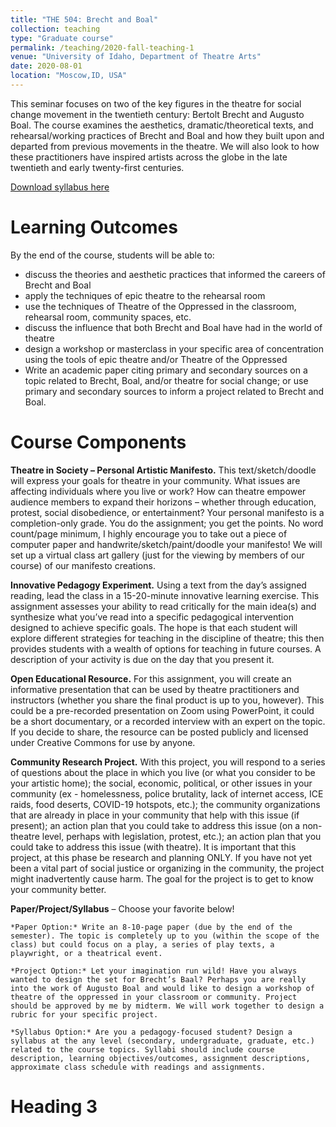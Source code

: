 ```yaml
---
title: "THE 504: Brecht and Boal"
collection: teaching
type: "Graduate course"
permalink: /teaching/2020-fall-teaching-1
venue: "University of Idaho, Department of Theatre Arts"
date: 2020-08-01
location: "Moscow,ID, USA"
---
```


This seminar focuses on two of the key figures in the theatre for social change movement in the twentieth century: Bertolt Brecht and Augusto Boal. The course examines the aesthetics, dramatic/theoretical texts, and rehearsal/working practices of Brecht and Boal and how they built upon and departed from previous movements in the theatre. We will also look to how these practitioners have inspired artists across the globe in the late twentieth and early twenty-first centuries. 

[Download syllabus here](http://sarahfocam.github.io/files/the504brechtandboal.pdf)


Learning Outcomes
======
By the end of the course, students will be able to: 
- discuss the theories and aesthetic practices that informed the careers of Brecht and Boal
- apply the techniques of epic theatre to the rehearsal room
- use the techniques of Theatre of the Oppressed in the classroom, rehearsal room, community spaces, etc.
- discuss the influence that both Brecht and Boal have had in the world of theatre
- design a workshop or masterclass in your specific area of concentration using the tools of epic theatre and/or Theatre of the Oppressed
- Write an academic paper citing primary and secondary sources on a topic related to Brecht, Boal, and/or theatre for social change; or use primary and secondary sources to inform a project related to Brecht and Boal. 

Course Components
======
**Theatre in Society – Personal Artistic Manifesto.** This text/sketch/doodle will express your goals for theatre in your community. What issues are affecting individuals where you live or work? How can theatre empower audience members to expand their horizons – whether through education, protest, social disobedience, or entertainment? Your personal manifesto is a completion-only grade. You do the assignment; you get the points. No word count/page minimum, I highly encourage you to take out a piece of computer paper and handwrite/sketch/paint/doodle your manifesto! We will set up a virtual class art gallery (just for the viewing by members of our course) of our manifesto creations. 

**Innovative Pedagogy Experiment.** Using a text from the day’s assigned reading, lead the class in a 15-20-minute innovative learning exercise. This assignment assesses your ability to read critically for the main idea(s) and synthesize what you’ve read into a specific pedagogical intervention designed to achieve specific goals. The hope is that each student will explore different strategies for teaching in the discipline of theatre; this then provides students with a wealth of options for teaching in future courses. A description of your activity is due on the day that you present it. 

**Open Educational Resource.** For this assignment, you will create an informative presentation that can be used by theatre practitioners and instructors (whether you share the final product is up to you, however). This could be a pre-recorded presentation on Zoom using PowerPoint, it could be a short documentary, or a recorded interview with an expert on the topic. If you decide to share, the resource can be posted publicly and licensed under Creative Commons for use by anyone.

**Community Research Project.** With this project, you will respond to a series of questions about the place in which you live (or what you consider to be your artistic home); the social, economic, political, or other issues in your community (ex - homelessness, police brutality, lack of internet access, ICE raids, food deserts, COVID-19 hotspots, etc.); the community organizations that are already in place in your community that help with this issue (if present); an action plan that you could take to address this issue (on a non-theatre level, perhaps with legislation, protest, etc.); an action plan that you could take to address this issue (with theatre). It is important that this project, at this phase be research and planning ONLY. If you have not yet been a vital part of social justice or organizing in the community, the project might inadvertently cause harm. The goal for the project is to get to know your community better. 

**Paper/Project/Syllabus** – Choose your favorite below! 

    *Paper Option:* Write an 8-10-page paper (due by the end of the semester). The topic is completely up to you (within the scope of the class) but could focus on a play, a series of play texts, a playwright, or a theatrical event.

    *Project Option:* Let your imagination run wild! Have you always wanted to design the set for Brecht’s Baal? Perhaps you are really into the work of Augusto Boal and would like to design a workshop of theatre of the oppressed in your classroom or community. Project should be approved by me by midterm. We will work together to design a rubric for your specific project. 

    *Syllabus Option:* Are you a pedagogy-focused student? Design a syllabus at the any level (secondary, undergraduate, graduate, etc.) related to the course topics. Syllabi should include course description, learning objectives/outcomes, assignment descriptions, approximate class schedule with readings and assignments. 

Heading 3
======
